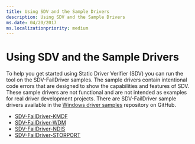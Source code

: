 ```yaml
---
title: Using SDV and the Sample Drivers
description: Using SDV and the Sample Drivers
ms.date: 04/20/2017
ms.localizationpriority: medium
---
```


# Using SDV and the Sample Drivers


To help you get started using Static Driver Verifier (SDV) you can run the tool on the SDV-FailDriver samples. The sample drivers contain intentional code errors that are designed to show the capabilities and features of SDV. These sample drivers are not functional and are not intended as examples for real driver development projects. There are SDV-FailDriver sample drivers available in the [Windows driver samples](https://github.com/Microsoft/Windows-driver-samples) repository on GitHub.

-   [SDV-FailDriver-KMDF](https://github.com/Microsoft/Windows-driver-samples/tree/master/tools/sdv/samples/SDV-FailDriver-KMDF)
-   [SDV-FailDriver-WDM](https://github.com/Microsoft/Windows-driver-samples/tree/master/tools/sdv/samples/SDV-FailDriver-WDM)
-   [SDV-FailDriver-NDIS](https://github.com/Microsoft/Windows-driver-samples/tree/master/tools/sdv/samples/SDV-FailDriver-NDIS)
-   [SDV-FailDriver-STORPORT](https://github.com/Microsoft/Windows-driver-samples/tree/master/tools/sdv/samples/SDV-FailDriver-STORPORT)

 

 





